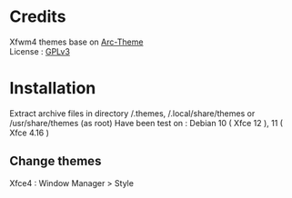 # Credits
Xfwm4 themes base on [Arc-Theme](https://github.com/horst3180/arc-theme) </br>
License : [GPLv3](https://choosealicense.com/licenses/gpl-3.0/)</br>

# Installation
Extract archive files in directory /.themes, /.local/share/themes or /usr/share/themes (as root)</b>
Have been test on : Debian 10 ( Xfce 12 ), 11 ( Xfce 4.16 )</br>

## Change themes
Xfce4 : Window Manager > Style </br>
